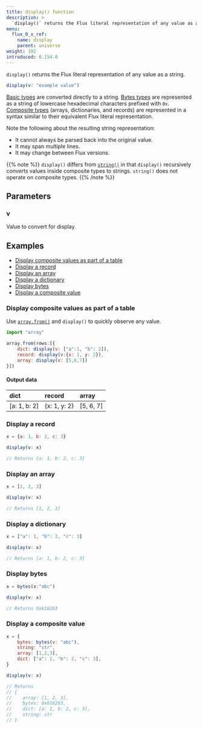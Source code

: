 ```yaml
---
title: display() function
description: >
  `display()` returns the Flux literal representation of any value as a string.
menu:
  flux_0_x_ref:
    name: display
    parent: universe
weight: 102
introduced: 0.154.0
---
```


`display()` returns the Flux literal representation of any value as a string.

```js
display(v: "example value")
```

[Basic types](/flux/v0.x/data-types/basic/) are converted directly to a string.
[Bytes types](/flux/v0.x/data-types/basic/bytes/) are represented as a string of
lowercase hexadecimal characters prefixed with `0x`.
[Composite types](/flux/v0.x/data-types/composite/) (arrays, dictionaries, and records)
are represented in a syntax similar to their equivalent Flux literal representation.

Note the following about the resulting string representation:

- It cannot always be parsed back into the original value.
- It may span multiple lines.
- It may change between Flux versions.

{{% note %}}
`display()` differs from [`string()`](/flux/v0.x/stdlib/universe/string/) in
that `display()` recursively converts values inside composite types to strings.
`string()` does not operate on composite types.
{{% /note %}}

## Parameters

### v
Value to convert for display.

## Examples

- [Display composite values as part of a table](#display-composite-values-as-part-of-a-table)
- [Display a record](#display-a-record)
- [Display an array](#display-an-array)
- [Display a dictionary](#display-a-dictionary)
- [Display bytes](#display-bytes)
- [Display a composite value](#display-a-composite-value)

### Display composite values as part of a table
Use [`array.from()`](/flux/v0.x/stdlib/array/from/) and `display()` to quickly
observe any value.

```js
import "array"

array.from(rows:[{
    dict: display(v: ["a":1, "b": 2]),
    record: display(v:{x: 1, y: 2}),
    array: display(v: [5,6,7])
}])
```

#### Output data
| dict         | record       | array     |
| :----------- | :----------- | :-------- |
| [a: 1, b: 2] | {x: 1, y: 2} | [5, 6, 7] |

### Display a record
```js
x = {a: 1, b: 2, c: 3}

display(v: x)

// Returns {a: 1, b: 2, c: 3}
```

### Display an array
```js
x = [1, 2, 3]

display(v: x)

// Returns [1, 2, 3]
```

### Display a dictionary
```js
x = ["a": 1, "b": 2, "c": 3]

display(v: x)

// Returns [a: 1, b: 2, c: 3]
```

### Display bytes
```js
x = bytes(v:"abc")

display(v: x)

// Returns 0x616263
```

### Display a composite value
```js
x = {
    bytes: bytes(v: "abc"),
    string: "str",
    array: [1,2,3],
    dict: ["a": 1, "b": 2, "c": 3],
}

display(v: x)

// Returns
// {
//    array: [1, 2, 3],
//    bytes: 0x616263,
//    dict: [a: 1, b: 2, c: 3],
//    string: str
// }
```